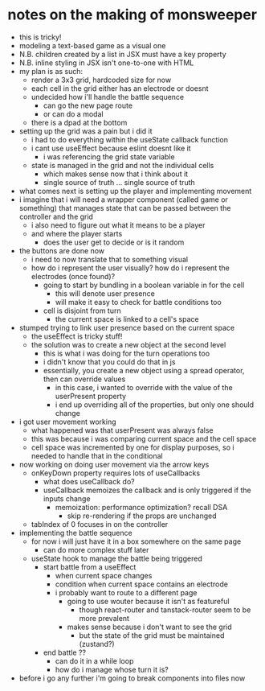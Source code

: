 # notes on the making of monsweeper

- this is tricky!
- modeling a text-based game as a visual one
- N.B. children created by a list in JSX must have a key property
- N.B. inline styling in JSX isn't one-to-one with HTML
- my plan is as such:
    - render a 3x3 grid, hardcoded size for now
    - each cell in the grid either has an electrode or doesnt
    - undecided how i'll handle the battle sequence
        - can go the new page route
        - or can do a modal
    - there is a dpad at the bottom
- setting up the grid was a pain but i did it
    - i had to do everything within the useState callback function
    - i cant use useEffect because eslint doesnt like it
        - i was referencing the grid state variable
    - state is managed in the grid and not the individual cells
        - which makes sense now that i think about it
        - single source of truth ... single source of truth
- what comes next is setting up the player and implementing movement
- i imagine that i will need a wrapper component (called game or something)
  that manages state that can be passed between the controller and the grid
    - i also need to figure out what it means to be a player
    - and where the player starts
        - does the user get to decide or is it random
- the buttons are done now
    - i need to now translate that to something visual
    - how do i represent the user visually? how do i represent the electrodes (once found)?
        - going to start by bundling in a boolean variable in for the cell
            - this will denote user presence
            - will make it easy to check for battle conditions too
        - cell is disjoint from turn
            - the current space is linked to a cell's space
- stumped trying to link user presence based on the current space
    - the useEffect is tricky stuff!
    - the solution was to create a new object at the second level
        - this is what i was doing for the turn operations too
        - i didn't know that you could do that in js
        - essentially, you create a new object using a spread operator, then can override values
            - in this case, i wanted to override with the value of the userPresent property
            - i end up overriding all of the properties, but only one should change
- i got user movement working
    - what happened was that userPresent was always false
    - this was because i was comparing current space and the cell space
    - cell space was incremented by one for display purposes, so i needed to handle that in the conditional
- now working on doing user movement via the arrow keys
    - onKeyDown property requires lots of useCallbacks
        - what does useCallback do?
        - useCallback memoizes the callback and is only triggered if the inputs change
            - memoization: performance optimization? recall DSA
                - skip re-rendering if the props are unchanged
    - tabIndex of 0 focuses in on the controller
- implementing the battle sequence
    - for now i will just have it in a box somewhere on the same page
        - can do more complex stuff later
    - useState hook to manage the battle being triggered
        - start battle from a useEffect
            - when current space changes
            - condition when current space contains an electrode
            - i probably want to route to a different page
                - going to use wouter because it isn't as featureful
                    - though react-router and tanstack-router seem to be more prevalent
                - makes sense because i don't want to see the grid
                    - but the state of the grid must be maintained (zustand?)
        - end battle ??
            - can do it in a while loop
            - how do i manage whose turn it is?
- before i go any further i'm going to break components into files now
